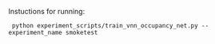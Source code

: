 Instuctions for running:

```
 python experiment_scripts/train_vnn_occupancy_net.py --experiment_name smoketest
```
